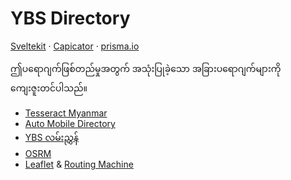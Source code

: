 # YBS Directory

[Sveltekit](https://kit.svelte.dev/) · [Capicator](https://capacitorjs.com/) · [prisma.io](https://www.prisma.io/)

ဤပရောဂျက်ဖြစ်တည်မှုအတွက် အသုံးပြုခဲ့သော အခြားပရောဂျက်များကို ကျေးဇူးတင်ပါသည်။

- [Tesseract Myanmar](https://github.com/pndaza/tesseract-myanmar)
- [Auto Mobile Directory](https://www.automobiledirectory.com.mm/)
- [YBS လမ်းညွှန်](https://www.facebook.com/YBS.Directory.Yangon/)
- [OSRM](https://project-osrm.org/)
- [Leaflet](https://leafletjs.com/) & [Routing Machine](https://github.com/perliedman/leaflet-routing-machine)
